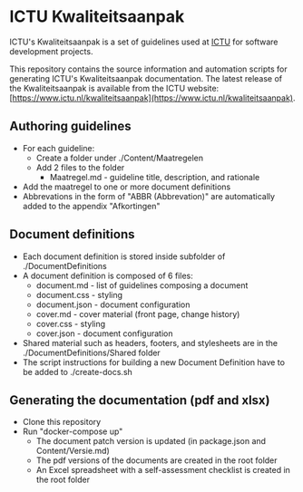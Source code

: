 # ICTU Kwaliteitsaanpak

ICTU's Kwaliteitsaanpak is a set of guidelines used at [ICTU](https://www.ictu.nl/) for software development projects.

This repository contains the source information and automation scripts for generating ICTU's Kwaliteitsaanpak documentation. The latest release of the Kwaliteitsaanpak is available from the ICTU website: [https://www.ictu.nl/kwaliteitsaanpak](https://www.ictu.nl/kwaliteitsaanpak).

## Authoring guidelines

- For each guideline:
  - Create a folder under ./Content/Maatregelen
  - Add 2 files to the folder
    - Maatregel.md - guideline title, description, and rationale
- Add the maatregel to one or more document definitions
- Abbrevations in the form of "ABBR (Abbrevation)" are automatically added to the appendix "Afkortingen"

## Document definitions

- Each document definition is stored inside subfolder of ./DocumentDefinitions
- A document definition is composed of 6 files:
  - document.md - list of guidelines composing a document
  - document.css - styling
  - document.json - document configuration
  - cover.md - cover material (front page, change history)
  - cover.css - styling
  - cover.json - document configuration
- Shared material such as headers, footers, and stylesheets are in the ./DocumentDefinitions/Shared folder
- The script instructions for building a new Document Definition have to be added to ./create-docs.sh

## Generating the documentation (pdf and xlsx)

- Clone this repository
- Run "docker-compose up"
  - The document patch version is updated (in package.json and Content/Versie.md)
  - The pdf versions of the documents are created in the root folder
  - An Excel spreadsheet with a self-assessment checklist is created in the root folder
